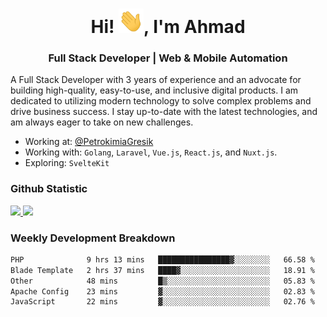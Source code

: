 <h1 align="center">Hi! <img src="https://raw.githubusercontent.com/ABSphreak/ABSphreak/master/gifs/Hi.gif" width="40px" />, I'm Ahmad</h1>


<h3 align="center">Full Stack Developer | Web & Mobile Automation </h3>

A Full Stack Developer with 3 years of experience and an advocate for building high-quality, easy-to-use, and inclusive digital products. I am dedicated to utilizing modern technology to solve complex problems and drive business success. I stay up-to-date with the latest technologies, and am always eager to take on new challenges.


- Working at: [@PetrokimiaGresik](https://petrokimia-gresik.com)
- Working with: `Golang`, `Laravel`, `Vue.js`, `React.js`, and `Nuxt.js`.
- Exploring: `SvelteKit`

  
### Github Statistic
<p align="left">
<a href="https://github.com/ahmadlaiq97">
  <img height="180em" src="https://github-readme-stats-eight-theta.vercel.app/api?username=ahmadlaiq&show_icons=true&theme=algolia&include_all_commits=true&count_private=true"/>
  <img height="180em" src="https://github-readme-stats-eight-theta.vercel.app/api/top-langs/?username=ahmadlaiq&layout=compact&langs_count=8&theme=algolia"/>
</a>
</p>


### Weekly Development Breakdown
<!--START_SECTION:waka-->

```txt
PHP              9 hrs 13 mins   ████████████████▓░░░░░░░░   66.58 %
Blade Template   2 hrs 37 mins   ████▓░░░░░░░░░░░░░░░░░░░░   18.91 %
Other            48 mins         █▒░░░░░░░░░░░░░░░░░░░░░░░   05.83 %
Apache Config    23 mins         ▓░░░░░░░░░░░░░░░░░░░░░░░░   02.83 %
JavaScript       22 mins         ▓░░░░░░░░░░░░░░░░░░░░░░░░   02.76 %
```

<!--END_SECTION:waka-->
